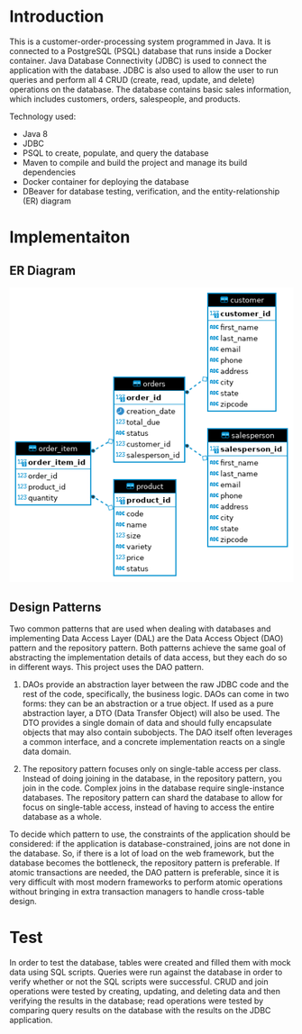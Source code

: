 # Introduction
This is a customer-order-processing system programmed in Java. It is connected to a PostgreSQL (PSQL) database that runs inside a Docker container. Java Database Connectivity (JDBC) is used to connect the application with the database. JDBC is also used to allow the user to run queries and perform all 4 CRUD (create, read, update, and delete) operations on the database. The database contains basic sales information, which includes customers, orders, salespeople, and products. 

Technology used:
- Java 8
- JDBC
- PSQL to create, populate, and query the database
- Maven to compile and build the project and manage its build dependencies
- Docker container for deploying the database
- DBeaver for database testing, verification, and the entity-relationship (ER) diagram

# Implementaiton
## ER Diagram
![ERD](./assets/JDBC-ERD.png)

## Design Patterns
Two common patterns that are used when dealing with databases and implementing Data Access Layer (DAL) are the Data Access Object (DAO) pattern and the repository pattern. Both patterns achieve the same goal of abstracting the implementation details of data access, but they each do so in different ways. This project uses the DAO pattern.

1. DAOs provide an abstraction layer between the raw JDBC code and the rest of the code, specifically, the business logic. DAOs can come in two forms: they can be an abstraction or a true object. If used as a pure abstraction layer, a DTO (Data Transfer Object) will also be used. The DTO provides a single domain of data and should fully encapsulate objects that may also contain subobjects. The DAO itself often leverages a common interface, and a concrete implementation reacts on a single data domain.
 
2. The repository pattern focuses only on single-table access per class. Instead of doing joining in the database, in the repository pattern, you join in the code. Complex joins in the database require single-instance databases. The repository pattern can shard the database to allow for focus on single-table access, instead of having to access the entire database as a whole.

To decide which pattern to use, the constraints of the application should be considered: if the application is database-constrained, joins are not done in the database. So, if there is a lot of load on the web framework, but the database becomes the bottleneck, the repository pattern is preferable. If atomic transactions are needed, the DAO pattern is preferable, since it is very difficult with most modern frameworks to perform atomic operations without bringing in extra transaction managers to handle cross-table design.

# Test
In order to test the database, tables were created and filled them with mock data using SQL scripts. Queries were run against the database in order to verify whether or not the SQL scripts were successful. CRUD and join operations were tested by creating, updating, and deleting data and then verifying the results in the database; read operations were tested by comparing query results on the database with the results on the JDBC application.
